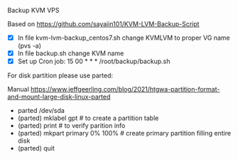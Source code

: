 Backup KVM VPS

Based on https://github.com/sayajin101/KVM-LVM-Backup-Script

- [x] In file kvm-lvm-backup_centos7.sh change KVMLVM to proper VG name (pvs -a)
- [x] In file backup.sh change KVM name
- [x] Set up Cron job: 15 00 * * * /root/backup/backup.sh

For disk partition please use parted: 

Manual https://www.jeffgeerling.com/blog/2021/htgwa-partition-format-and-mount-large-disk-linux-parted

- parted /dev/sda
- (parted) mklabel gpt             # to create a partition table
- (parted) print                   # to verify parition info
- (parted) mkpart primary 0% 100%  # create primary partition filling entire disk
- (parted) quit
